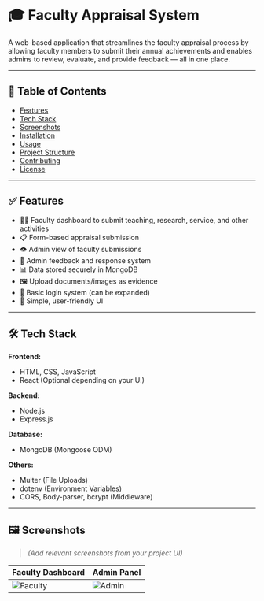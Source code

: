 
# 🎓 Faculty Appraisal System

A web-based application that streamlines the faculty appraisal process by allowing faculty members to submit their annual achievements and enables admins to review, evaluate, and provide feedback — all in one place.

---

## 📌 Table of Contents

- [Features](#features)
- [Tech Stack](#tech-stack)
- [Screenshots](#screenshots)
- [Installation](#installation)
- [Usage](#usage)
- [Project Structure](#project-structure)
- [Contributing](#contributing)
- [License](#license)

---

## ✅ Features

- 🧑‍🏫 Faculty dashboard to submit teaching, research, service, and other activities
- 📋 Form-based appraisal submission
- 👁️ Admin view of faculty submissions
- 💬 Admin feedback and response system
- 📊 Data stored securely in MongoDB
- 🖼️ Upload documents/images as evidence
- 🔐 Basic login system (can be expanded)
- 🧭 Simple, user-friendly UI

---

## 🛠️ Tech Stack

**Frontend:**
- HTML, CSS, JavaScript
- React (Optional depending on your UI)

**Backend:**
- Node.js
- Express.js

**Database:**
- MongoDB (Mongoose ODM)

**Others:**
- Multer (File Uploads)
- dotenv (Environment Variables)
- CORS, Body-parser, bcrypt (Middleware)

---

## 🖼️ Screenshots

> _(Add relevant screenshots from your project UI)_

| Faculty Dashboard | Admin Panel |
|-------------------|-------------|
| ![Faculty](screenshots/faculty_dashboard.png) | ![Admin](screenshots/admin_view.png) |

